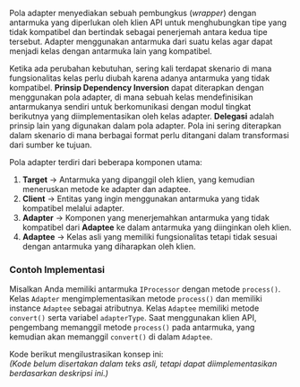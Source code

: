 Pola adapter menyediakan sebuah pembungkus (*wrapper*) dengan antarmuka yang diperlukan oleh klien API untuk menghubungkan tipe yang tidak kompatibel dan bertindak sebagai penerjemah antara kedua tipe tersebut. Adapter menggunakan antarmuka dari suatu kelas agar dapat menjadi kelas dengan antarmuka lain yang kompatibel.  

Ketika ada perubahan kebutuhan, sering kali terdapat skenario di mana fungsionalitas kelas perlu diubah karena adanya antarmuka yang tidak kompatibel. **Prinsip Dependency Inversion** dapat diterapkan dengan menggunakan pola adapter, di mana sebuah kelas mendefinisikan antarmukanya sendiri untuk berkomunikasi dengan modul tingkat berikutnya yang diimplementasikan oleh kelas adapter. **Delegasi** adalah prinsip lain yang digunakan dalam pola adapter. Pola ini sering diterapkan dalam skenario di mana berbagai format perlu ditangani dalam transformasi dari sumber ke tujuan.  

Pola adapter terdiri dari beberapa komponen utama:  

1. **Target** → Antarmuka yang dipanggil oleh klien, yang kemudian meneruskan metode ke adapter dan adaptee.  
2. **Client** → Entitas yang ingin menggunakan antarmuka yang tidak kompatibel melalui adapter.  
3. **Adapter** → Komponen yang menerjemahkan antarmuka yang tidak kompatibel dari **Adaptee** ke dalam antarmuka yang diinginkan oleh klien.  
4. **Adaptee** → Kelas asli yang memiliki fungsionalitas tetapi tidak sesuai dengan antarmuka yang diharapkan oleh klien.  

### Contoh Implementasi  
Misalkan Anda memiliki antarmuka `IProcessor` dengan metode `process()`. Kelas `Adapter` mengimplementasikan metode `process()` dan memiliki instance `Adaptee` sebagai atributnya. Kelas `Adaptee` memiliki metode `convert()` serta variabel `adapterType`. Saat menggunakan klien API, pengembang memanggil metode `process()` pada antarmuka, yang kemudian akan memanggil `convert()` di dalam `Adaptee`.  

Kode berikut mengilustrasikan konsep ini:  
*(Kode belum disertakan dalam teks asli, tetapi dapat diimplementasikan berdasarkan deskripsi ini.)*
